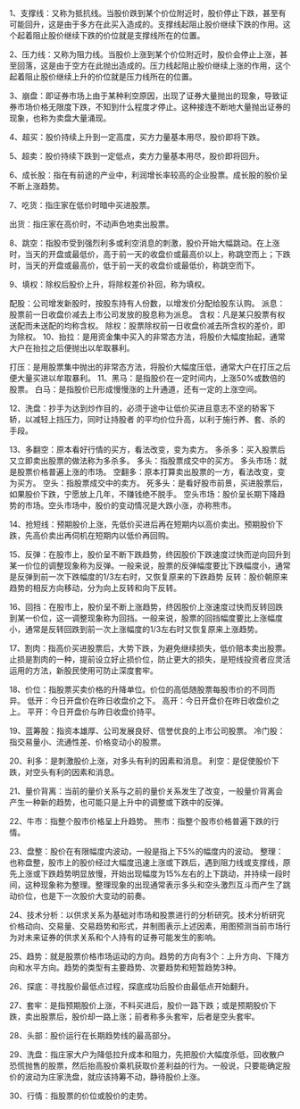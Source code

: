 1、支撑线：又称为抵抗线。当股价跌到某个价位附近时，股价停止下跌，甚至有可能回升，这是由于多方在此买入造成的。支撑线起阻止股价继续下跌的作用。这个起着阻止股价继续下跌的价位就是支撑线所在的位置。

2、压力线：又称为阻力线。当股价上涨到某个价位附近时，股价会停止上涨，甚至回落，这是由于空方在此抛出造成的。压力线起阻止股价继续上涨的作用，这个起着阻止股价继续上升的价位就是压力线所在的位置。

3、崩盘：即证券市场上由于某种利空原因，出现了证券大量抛出的现象，导致证券市场价格无限度下跌，不知到什么程度才停止。这种接连不断地大量抛出证券的现象，也称为卖盘大量涌现。

4、超买：股价持续上升到一定高度，买方力量基本用尽，股价即将下跌。

5、超卖：股价持续下跌到一定低点，卖方力量基本用尽，股价即将回升。

6、成长股：指在有前途的产业中，利润增长率较高的企业股票。成长股的股价呈不断上涨趋势。

7、吃货：指庄家在低价时暗中买进股票。

出货：指庄家在高价时，不动声色地卖出股票。

8、跳空：指股市受到强烈利多或利空消息的刺激，股价开始大幅跳动。在上涨时，当天的开盘或最低价，高于前一天的收盘价或最高价以上，称跳空而上；下跌时，当天的开盘或最高价，低于前一天的收盘价或最低价，称跳空而下。

9、填权：除权后股价上升，将除权差价补回，称为填权。

配股：公司增发新股时，按股东持有人份数，以增发价分配给股东认购。
派息：股票前一日收盘价减去上市公司发放的股息称为派息。
含权：凡是某只股票有权送配而未送配的均称含权。
除权：股票除权前一日收盘价减去所含权的差价，即为除权。
10、抬拉：是用资金集中买入的非常态方法，将股价大幅度抬起，通常大户在抬拉之后便抛出以牟取暴利。

打压：是用股票集中抛出的非常态方法，将股价大幅度压低，通常大户在打压之后便大量买进以牟取暴利。
11、黑马：是指股价在一定时间内，上涨50%或数倍的股票。
白马：是指股价已形成慢慢涨的上升通道，还有一定的上涨空间。

12、洗盘：抄手为达到炒作目的，必须于途中让低价买进且意志不坚的轿客下轿，以减轻上挡压力，同时让持股者 的平均价位升高，以利于施行养、套、杀的手段。

13、多翻空：原本看好行情的买方，看法改变，变为卖方。
多杀多：买入股票后又立即卖出股票的做法称为多杀多。
多头：指股票成交中的买方。
多头市场：就是股票价格普遍上涨的市场。
空翻多：原本打算卖出股票的一方，看法改变，变为买方。
空头：指股票成交中的卖方。
死多头：是看好股市前景，买进股票后，如果股价下跌，宁愿放上几年，不赚钱绝不脱手。
空头市场：股价呈长期下降趋势的市场。空头市场中，股价的变动情况是大跌小涨，亦称熊市。

14、抢短线：预期股价上涨，先低价买进后再在短期内以高价卖出。预期股价下跌，先高价卖出再伺机在短期内以低价再回购。

15、反弹：在股市上，股价呈不断下跌趋势，终因股价下跌速度过快而逆向回升到某一价位的调整现象称为反弹。一般来说，股票的反弹幅度要比下跌幅度小，通常是反弹到前一次下跌幅度的1/3左右时，又恢复原来的下跌趋势
反转：股价朝原来趋势的相反方向移动，分为向上反转和向下反转。

16、回挡：在股市上，股价呈不断上涨趋势，终因股价上涨速度过快而反转回跌到某一价位，这一调整现象称为回挡。一般来说，股票的回挡幅度要比上涨幅度小，通常是反转回跌到前一次上涨幅度的1/3左右时又恢复原来上涨趋势。

17、割肉：指高价买进股票后，大势下跌，为避免继续损失，低价赔本卖出股票。止损是割肉的一种，提前设立好止损价位，防止更大的损失，是短线投资者应灵活运用的方法，新股民使用可防止深度套牢。

18、价位：指股票买卖价格的升降单位。价位的高低随股票每股市价的不同而异。
低开：今日开盘价在昨日收盘价之下。
高开：今日开盘价在昨日收盘价之上。
平开：今日开盘价与昨日收盘价持平。

19、蓝筹股：指资本雄厚、公司发展良好、信誉优良的上市公司股票。
冷门股：指交易量小、流通性差、价格变动小的股票。

20、利多：是刺激股价上涨，对多头有利的因素和消息。
利空：是促使股价下跌，对空头有利的因素和消息。

21、量价背离：当前的量价关系与之前的量价关系发生了改变，一般量价背离会产生一种新的趋势，也可能只是上升中的调整或下跌中的反弹。

22、牛市：指整个股市价格呈上升趋势。
熊市：指整个股市价格普遍下跌的行情。

23、盘整：股价在有限幅度内波动，一般是指上下5%的幅度内的波动。
整理：也称盘整，股市上的股价经过大幅度迅速上涨或下跌后，遇到阻力线或支撑线，原先上涨或下跌趋势明显放慢，开始出现幅度为15%左右的上下跳动，并持续一段时间，这种现象称为整理。整理现象的出现通常表示多头和空头激烈互斗而产生了跳动价位，也是下一次股价大变动的前奏。

24、技术分析：以供求关系为基础对市场和股票进行的分析研究。技术分析研究价格动向、交易量、交易趋势和形式，并制图表示上述因素，用图预测当前市场行为对未来证券的供求关系和个人持有的证券可能发生的影响。

25、趋势：就是股票价格市场运动的方向。趋势的方向有3个：上升方向、下降方向和水平方向。趋势的类型有主要趋势、次要趋势和短暂趋势3种。

26、探底：寻找股价最低点过程，探底成功后股价由最低点开始翻升。

27、套牢：是指预期股价上涨，不料买进后，股价一路下跌；或是预期股价下跌，卖出股票后，股价却一路上涨；前者称多头套牢，后者是空头套牢。

28、头部：股价运行在长期趋势线的最高部分。


29、洗盘：指庄家大户为降低拉升成本和阻力，先把股价大幅度杀低，回收散户恐慌抛售的股票，然后抬高股价乘机获取价差利益的行为。一般说，只要能确定股价的波动为庄家洗盘，就应该持筹不动，静待股价上涨。

30、行情：指股票的价位或股价的走势。
